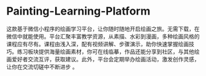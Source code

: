 # Painting-Learning-Platform
这款基于微信小程序的绘画学习平台，让你随时随地开启绘画之旅。无需下载，在微信中就能使用。平台汇聚丰富教学资源，从素描、水彩到漫画，多种绘画风格的课程应有尽有。课程由浅入深，配有视频讲解、步骤演示，助你快速掌握绘画技巧。练习板块提供海量绘画素材，你可在线临摹，作品还能分享到社区，与其他绘画爱好者交流互评，获取建议。此外，平台会定期举办绘画活动，激发创作灵感，让你在交流切磋中不断进步 。
